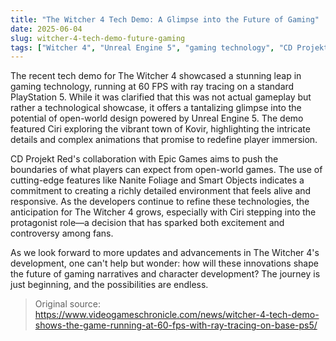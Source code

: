 ```yaml
---
title: "The Witcher 4 Tech Demo: A Glimpse into the Future of Gaming"
date: 2025-06-04
slug: witcher-4-tech-demo-future-gaming
tags: ["Witcher 4", "Unreal Engine 5", "gaming technology", "CD Projekt Red"]
---
```


The recent tech demo for The Witcher 4 showcased a stunning leap in gaming technology, running at 60 FPS with ray tracing on a standard PlayStation 5. While it was clarified that this was not actual gameplay but rather a technological showcase, it offers a tantalizing glimpse into the potential of open-world design powered by Unreal Engine 5. The demo featured Ciri exploring the vibrant town of Kovir, highlighting the intricate details and complex animations that promise to redefine player immersion.

CD Projekt Red's collaboration with Epic Games aims to push the boundaries of what players can expect from open-world games. The use of cutting-edge features like Nanite Foliage and Smart Objects indicates a commitment to creating a richly detailed environment that feels alive and responsive. As the developers continue to refine these technologies, the anticipation for The Witcher 4 grows, especially with Ciri stepping into the protagonist role—a decision that has sparked both excitement and controversy among fans.

As we look forward to more updates and advancements in The Witcher 4's development, one can't help but wonder: how will these innovations shape the future of gaming narratives and character development? The journey is just beginning, and the possibilities are endless.

> Original source: https://www.videogameschronicle.com/news/witcher-4-tech-demo-shows-the-game-running-at-60-fps-with-ray-tracing-on-base-ps5/